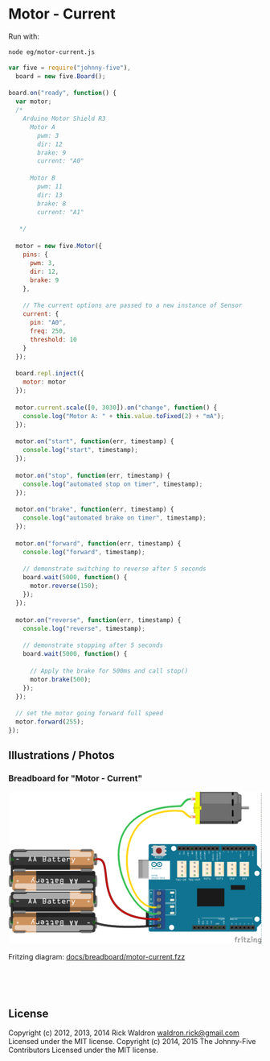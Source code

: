 <!--remove-start-->

# Motor - Current



Run with:
```bash
node eg/motor-current.js
```

<!--remove-end-->

```javascript
var five = require("johnny-five"),
  board = new five.Board();

board.on("ready", function() {
  var motor;
  /*
    Arduino Motor Shield R3
      Motor A
        pwm: 3
        dir: 12
        brake: 9
        current: "A0"

      Motor B
        pwm: 11
        dir: 13
        brake: 8
        current: "A1"

   */

  motor = new five.Motor({
    pins: {
      pwm: 3,
      dir: 12,
      brake: 9
    },

    // The current options are passed to a new instance of Sensor
    current: {
      pin: "A0",
      freq: 250,
      threshold: 10
    }
  });

  board.repl.inject({
    motor: motor
  });

  motor.current.scale([0, 3030]).on("change", function() {
    console.log("Motor A: " + this.value.toFixed(2) + "mA");
  });

  motor.on("start", function(err, timestamp) {
    console.log("start", timestamp);
  });

  motor.on("stop", function(err, timestamp) {
    console.log("automated stop on timer", timestamp);
  });

  motor.on("brake", function(err, timestamp) {
    console.log("automated brake on timer", timestamp);
  });

  motor.on("forward", function(err, timestamp) {
    console.log("forward", timestamp);

    // demonstrate switching to reverse after 5 seconds
    board.wait(5000, function() {
      motor.reverse(150);
    });
  });

  motor.on("reverse", function(err, timestamp) {
    console.log("reverse", timestamp);

    // demonstrate stopping after 5 seconds
    board.wait(5000, function() {

      // Apply the brake for 500ms and call stop()
      motor.brake(500);
    });
  });

  // set the motor going forward full speed
  motor.forward(255);
});

```


## Illustrations / Photos


### Breadboard for "Motor - Current"



![docs/breadboard/motor-current.png](breadboard/motor-current.png)<br>

Fritzing diagram: [docs/breadboard/motor-current.fzz](breadboard/motor-current.fzz)

&nbsp;





&nbsp;

<!--remove-start-->

## License
Copyright (c) 2012, 2013, 2014 Rick Waldron <waldron.rick@gmail.com>
Licensed under the MIT license.
Copyright (c) 2014, 2015 The Johnny-Five Contributors
Licensed under the MIT license.

<!--remove-end-->
